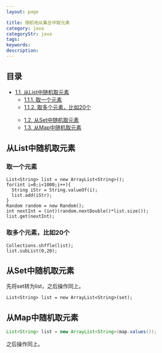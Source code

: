 ```yaml
---
layout: page

title: 随机地从集合中取元素
category: java
categoryStr: java
tags: 
keywords: 
description: 
---
```

<div id="table-of-contents">
<h2>目录</h2>
<div id="text-table-of-contents">


<ul>
<li><a href="#sec-1-1">1.1. 从List中随机取元素</a>
<ul>
<li><a href="#sec-1-1-1">1.1.1. 取一个元素</a></li>
<li><a href="#sec-1-1-2">1.1.2. 取多个元素，比如20个</a></li>
</ul>
</li>
<ul>
<li><a href="#sec-1-2">1.2. 从Set中随机取元素</a></li>
<li><a href="#sec-1-3">1.3. 从Map中随机取元素</a></li>
</ul>
</li>
</ul>
</div>
</div>



## 从List中随机取元素<a id="sec-1-1" name="sec-1-1"></a>

### 取一个元素<a id="sec-1-1-1" name="sec-1-1-1"></a>

```
List<String> list = new ArrayList<String>();
for(int i=0;i<1000;i++){
  String iStr = String.valueOf(i);
  list.add(iStr);
}
Random random = new Random();
int nextInt = (int)(random.nextDouble()*list.size());
list.get(nextInt);
```
### 取多个元素，比如20个<a id="sec-1-1-2" name="sec-1-1-2"></a>

```
Collections.shffle(list);
list.subList(0,20);
```
## 从Set中随机取元素<a id="sec-1-2" name="sec-1-2"></a>

先将set转为list，之后操作同上。 
```
List<String> list = new ArrayList<String>(set);
```
## 从Map中随机取元素<a id="sec-1-3" name="sec-1-3"></a>

```java
List<String> list = new ArrayList<String>(map.values());
```
之后操作同上。
